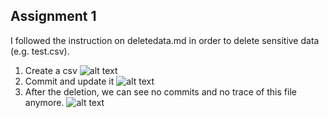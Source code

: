 ## Assignment 1 
I followed the instruction on deletedata.md in order to delete sensitive data (e.g. test.csv).
1) Create a csv 
![alt text](https://github.com/ace-gabriel/PUI2018_ty1045/blob/master/HW2_ty1045/img/1.png)
2) Commit and update it 
![alt text](https://github.com/ace-gabriel/PUI2018_ty1045/blob/master/HW2_ty1045/img/2.png)
3) After the deletion, we can see no commits and no trace of this file anymore. 
![alt text](https://github.com/ace-gabriel/PUI2018_ty1045/blob/master/HW2_ty1045/img/3.png)
